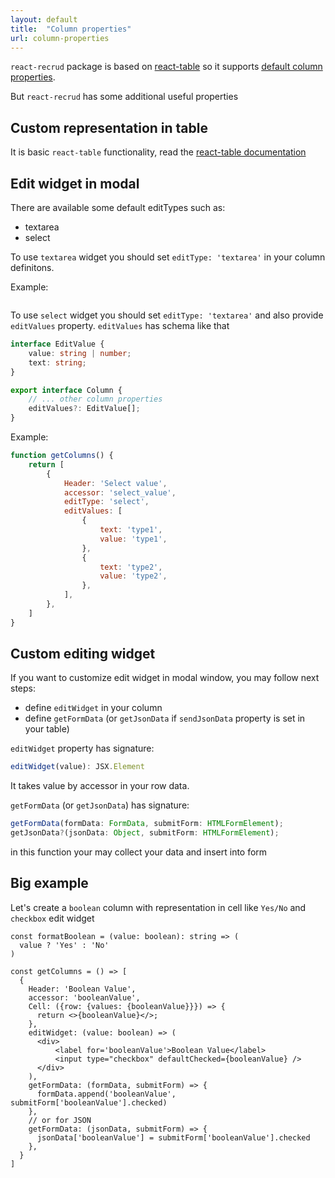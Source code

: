 ```yaml
---
layout: default
title:  "Column properties"
url: column-properties
---
```

`react-recrud` package is based on [react-table](https://react-table.tanstack.com) so it supports [default column properties](https://react-table.tanstack.com/docs/api/useTable#column-options).

But `react-recrud` has some additional useful properties

## Custom representation in table
It is basic `react-table` functionality, read the [react-table documentation](https://react-table.tanstack.com/docs/api/useTable#column-options)

## Edit widget in modal
There are available some default editTypes such as:
* textarea
* select

To use `textarea` widget you should set `editType: 'textarea'` in your column definitons.

Example:
```js
```
To use `select` widget you should set `editType: 'textarea'` and also provide `editValues` property. `editValues` has schema like that
```ts
interface EditValue {
    value: string | number;
    text: string;
}

export interface Column {
    // ... other column properties
    editValues?: EditValue[];
}
```

Example:
```js
function getColumns() {
    return [
        {
            Header: 'Select value',
            accessor: 'select_value',
            editType: 'select',
            editValues: [
                {
                    text: 'type1',
                    value: 'type1',
                },
                {
                    text: 'type2',
                    value: 'type2',
                },
            ],
        },
    ]
}
```

## Custom editing widget
If you want to customize edit widget in modal window, you may follow next steps:
* define `editWidget` in your column
* define `getFormData` (or `getJsonData` if `sendJsonData` property is set in your table)

`editWidget` property has signature:
```ts
editWidget(value): JSX.Element
```
It takes value by accessor in your row data.

`getFormData` (or `getJsonData`) has signature:
```ts
getFormData(formData: FormData, submitForm: HTMLFormElement);
getJsonData?(jsonData: Object, submitForm: HTMLFormElement);
```
in this function your may collect your data and insert into form

## Big example
Let's create a `boolean` column with representation in cell like `Yes/No` and `checkbox` edit widget

```tsx
const formatBoolean = (value: boolean): string => (
  value ? 'Yes' : 'No'
)

const getColumns = () => [
  {
    Header: 'Boolean Value',
    accessor: 'booleanValue',
    Cell: ({row: {values: {booleanValue}}}) => {
      return <>{booleanValue}</>;
    },
    editWidget: (value: boolean) => (
      <div>
          <label for='booleanValue'>Boolean Value</label>
          <input type="checkbox" defaultChecked={booleanValue} />
      </div>
    ),
    getFormData: (formData, submitForm) => {
      formData.append('booleanValue', submitForm['booleanValue'].checked)
    },
    // or for JSON
    getFormData: (jsonData, submitForm) => {
      jsonData['booleanValue'] = submitForm['booleanValue'].checked
    },
  }
]
```
